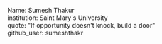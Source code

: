 
Name: Sumesh Thakur <br/>
institution: Saint Mary's University <br/>
quote: "If opportunity doesn't knock, build a door" <br/>
github_user: sumeshthakr <br/>
